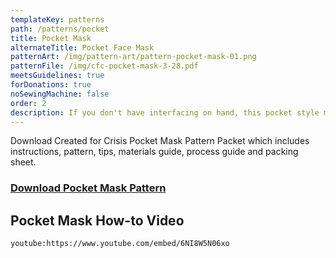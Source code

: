 ```yaml
---
templateKey: patterns
path: /patterns/pocket
title: Pocket Mask
alternateTitle: Pocket Face Mask
patternArt: /img/pattern-art/pattern-pocket-mask-01.png
patternFile: /img/cfc-pocket-mask-3-28.pdf
meetsGuidelines: true
forDonations: true
noSewingMachine: false
order: 2
description: If you don't have interfacing on hand, this pocket style mask is a great solution! The two layers of cotton open in the back to accommodate an insert (provided by mask-wearer).
---
```


Download Created for Crisis Pocket Mask Pattern Packet which includes instructions, pattern, tips, materials guide, process guide and packing sheet.

### [Download Pocket Mask Pattern](https://masksnow.org/docs/CFC_Pocket_Mask_3_28.pdf)

## Pocket Mask How-to Video

`youtube:https://www.youtube.com/embed/6NI8W5N06xo`
